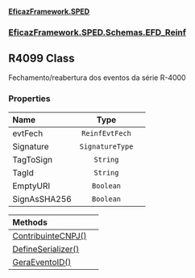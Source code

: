#### [EficazFramework.SPED](EficazFrameworkSPED.md 'EficazFramework SPED')
### [EficazFramework.SPED.Schemas.EFD_Reinf](EficazFramework.SPED.Schemas.EFD_Reinf.md 'EficazFramework.SPED.Schemas.EFD_Reinf')

## R4099 Class

Fechamento/reabertura dos eventos da série R-4000
### Properties

| Name | Type | |
| :--- | :---: | :--- |
| evtFech | `ReinfEvtFech` |  |
| Signature | `SignatureType` |  |
| TagToSign | `String` |  |
| TagId | `String` |  |
| EmptyURI | `Boolean` |  |
| SignAsSHA256 | `Boolean` |  |

| Methods | |
| :--- | :--- |
| [ContribuinteCNPJ()](EficazFramework.SPED.Schemas.EFD_Reinf/R4099/ContribuinteCNPJ().md 'EficazFramework.SPED.Schemas.EFD_Reinf.R4099.ContribuinteCNPJ()') | |
| [DefineSerializer()](EficazFramework.SPED.Schemas.EFD_Reinf/R4099/DefineSerializer().md 'EficazFramework.SPED.Schemas.EFD_Reinf.R4099.DefineSerializer()') | |
| [GeraEventoID()](EficazFramework.SPED.Schemas.EFD_Reinf/R4099/GeraEventoID().md 'EficazFramework.SPED.Schemas.EFD_Reinf.R4099.GeraEventoID()') | |
